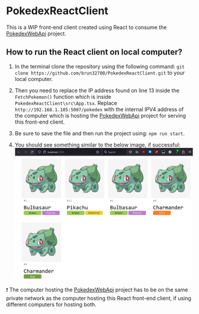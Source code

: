 # PokedexReactClient
This is a WIP front-end client created using React to consume the [PokedexWebApi](https://github.com/brun32700/PokedexWebApi) project.


## How to run the React client on local computer?

1. In the terminal clone the repository using the following command: `git clone https://github.com/brun32700/PokedexReactClient.git` to your local computer. 

2. Then you need to replace the IP address found on line 13 inside the `FetchPokemon()` function which is inside `PokedexReactClient\src\App.tsx`. Replace `http://192.168.1.105:5007/pokedex` with the internal IPV4 address of the computer which is hosting the [PokedexWebApi](https://github.com/brun32700/PokedexWebApi) project for serving this front-end client.

3. Be sure to save the file and then run the project using: `npm run start`.

4. You should see something similar to the below image, if successful: ![Image of the browser showing Pokemon profiles being displayed](/images/homepageResult.PNG)

:exclamation: The computer hosting the [PokedexWebApi](https://github.com/brun32700/PokedexWebApi) project has to be on the same private network as the computer hosting this React front-end client, if using different computers for hosting both.